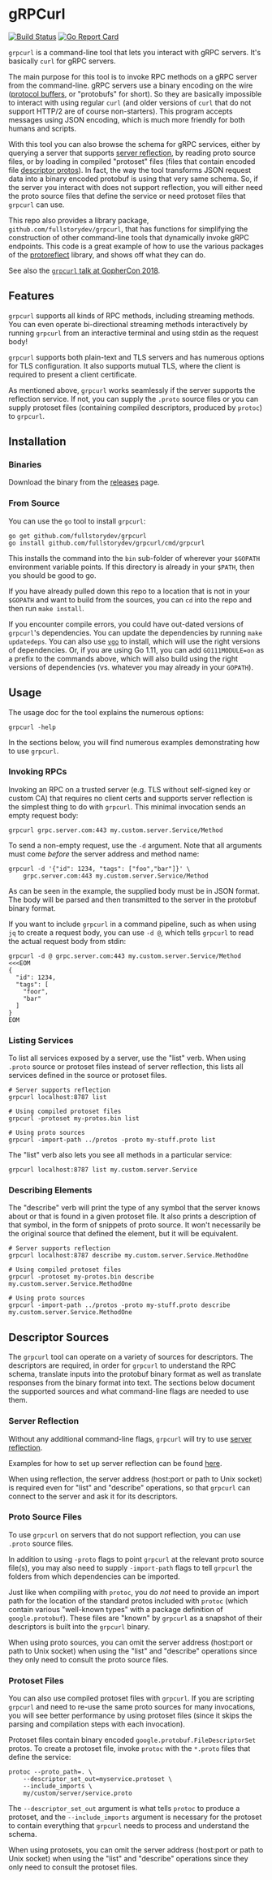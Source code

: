 # gRPCurl
[![Build Status](https://travis-ci.org/fullstorydev/grpcurl.svg?branch=master)](https://travis-ci.org/fullstorydev/grpcurl/branches)
[![Go Report Card](https://goreportcard.com/badge/github.com/fullstorydev/grpcurl)](https://goreportcard.com/report/github.com/fullstorydev/grpcurl)

`grpcurl` is a command-line tool that lets you interact with gRPC servers. It's
basically `curl` for gRPC servers.

The main purpose for this tool is to invoke RPC methods on a gRPC server from the
command-line. gRPC servers use a binary encoding on the wire
([protocol buffers](https://developers.google.com/protocol-buffers/), or "protobufs"
for short). So they are basically impossible to interact with using regular `curl`
(and older versions of `curl` that do not support HTTP/2 are of course non-starters).
This program accepts messages using JSON encoding, which is much more friendly for both
humans and scripts.

With this tool you can also browse the schema for gRPC services, either by querying
a server that supports [server reflection](https://github.com/grpc/grpc/blob/master/src/proto/grpc/reflection/v1alpha/reflection.proto),
by reading proto source files, or by loading in compiled "protoset" files (files that contain
encoded file [descriptor protos](https://github.com/google/protobuf/blob/master/src/google/protobuf/descriptor.proto)).
In fact, the way the tool transforms JSON request data into a binary encoded protobuf
is using that very same schema. So, if the server you interact with does not support
reflection, you will either need the proto source files that define the service or need
protoset files that `grpcurl` can use.

This repo also provides a library package, `github.com/fullstorydev/grpcurl`, that has
functions for simplifying the construction of other command-line tools that dynamically
invoke gRPC endpoints. This code is a great example of how to use the various packages of
the [protoreflect](https://godoc.org/github.com/jhump/protoreflect) library, and shows
off what they can do.

See also the [`grpcurl` talk at GopherCon 2018](https://www.youtube.com/watch?v=dDr-8kbMnaw).

## Features
`grpcurl` supports all kinds of RPC methods, including streaming methods. You can even
operate bi-directional streaming methods interactively by running `grpcurl` from an
interactive terminal and using stdin as the request body!

`grpcurl` supports both plain-text and TLS servers and has numerous options for TLS
configuration. It also supports mutual TLS, where the client is required to present a
client certificate.

As mentioned above, `grpcurl` works seamlessly if the server supports the reflection
service. If not, you can supply the `.proto` source files or you can supply protoset
files (containing compiled descriptors, produced by `protoc`) to `grpcurl`.

## Installation

### Binaries

Download the binary from the [releases](https://github.com/fullstorydev/grpcurl/releases) page.

### From Source
You can use the `go` tool to install `grpcurl`:
```shell
go get github.com/fullstorydev/grpcurl
go install github.com/fullstorydev/grpcurl/cmd/grpcurl
```

This installs the command into the `bin` sub-folder of wherever your `$GOPATH`
environment variable points. If this directory is already in your `$PATH`, then
you should be good to go.

If you have already pulled down this repo to a location that is not in your
`$GOPATH` and want to build from the sources, you can `cd` into the repo and then
run `make install`.

If you encounter compile errors, you could have out-dated versions of `grpcurl`'s
dependencies. You can update the dependencies by running `make updatedeps`. You can
also use [`vgo`](https://github.com/golang/vgo) to install, which will use the right
versions of dependencies. Or, if you are using Go 1.11, you can add `GO111MODULE=on`
as a prefix to the commands above, which will also build using the right versions of
dependencies (vs. whatever you may already in your `GOPATH`).

## Usage
The usage doc for the tool explains the numerous options:
```shell
grpcurl -help
```

In the sections below, you will find numerous examples demonstrating how to use
`grpcurl`.

### Invoking RPCs
Invoking an RPC on a trusted server (e.g. TLS without self-signed key or custom CA)
that requires no client certs and supports server reflection is the simplest thing to
do with `grpcurl`. This minimal invocation sends an empty request body:
```shell
grpcurl grpc.server.com:443 my.custom.server.Service/Method
```

To send a non-empty request, use the `-d` argument. Note that all arguments must come
*before* the server address and method name:
```shell
grpcurl -d '{"id": 1234, "tags": ["foo","bar"]}' \
    grpc.server.com:443 my.custom.server.Service/Method
```

As can be seen in the example, the supplied body must be in JSON format. The body will
be parsed and then transmitted to the server in the protobuf binary format.

If you want to include `grpcurl` in a command pipeline, such as when using `jq` to
create a request body, you can use `-d @`, which tells `grpcurl` to read the actual
request body from stdin:
```shell
grpcurl -d @ grpc.server.com:443 my.custom.server.Service/Method <<<EOM
{
  "id": 1234,
  "tags": [
    "foor",
    "bar"
  ]
}
EOM
```

### Listing Services
To list all services exposed by a server, use the "list" verb. When using `.proto` source
or protoset files instead of server reflection, this lists all services defined in the
source or protoset files.
```shell
# Server supports reflection
grpcurl localhost:8787 list

# Using compiled protoset files
grpcurl -protoset my-protos.bin list

# Using proto sources
grpcurl -import-path ../protos -proto my-stuff.proto list
```

The "list" verb also lets you see all methods in a particular service:
```shell
grpcurl localhost:8787 list my.custom.server.Service
```

### Describing Elements
The "describe" verb will print the type of any symbol that the server knows about
or that is found in a given protoset file. It also prints a description of that
symbol, in the form of snippets of proto source. It won't necessarily be the
original source that defined the element, but it will be equivalent.

```shell
# Server supports reflection
grpcurl localhost:8787 describe my.custom.server.Service.MethodOne

# Using compiled protoset files
grpcurl -protoset my-protos.bin describe my.custom.server.Service.MethodOne

# Using proto sources
grpcurl -import-path ../protos -proto my-stuff.proto describe my.custom.server.Service.MethodOne
```

## Descriptor Sources
The `grpcurl` tool can operate on a variety of sources for descriptors. The descriptors
are required, in order for `grpcurl` to understand the RPC schema, translate inputs
into the protobuf binary format as well as translate responses from the binary format
into text. The sections below document the supported sources and what command-line flags
are needed to use them.

### Server Reflection

Without any additional command-line flags, `grpcurl` will try to use [server reflection](https://github.com/grpc/grpc/blob/master/src/proto/grpc/reflection/v1alpha/reflection.proto).

Examples for how to set up server reflection can be found [here](https://github.com/grpc/grpc/blob/master/doc/server-reflection.md#known-implementations).

When using reflection, the server address (host:port or path to Unix socket) is required
even for "list" and "describe" operations, so that `grpcurl` can connect to the server
and ask it for its descriptors.

### Proto Source Files
To use `grpcurl` on servers that do not support reflection, you can use `.proto` source
files.

In addition to using `-proto` flags to point `grpcurl` at the relevant proto source file(s),
you may also need to supply `-import-path` flags to tell `grpcurl` the folders from which
dependencies can be imported.

Just like when compiling with `protoc`, you do *not* need to provide an import path for the
location of the standard protos included with `protoc` (which contain various "well-known
types" with a package definition of `google.protobuf`). These files are "known" by `grpcurl`
as a snapshot of their descriptors is built into the `grpcurl` binary.

When using proto sources, you can omit the server address (host:port or path to Unix socket)
when using the "list" and "describe" operations since they only need to consult the proto
source files.

### Protoset Files
You can also use compiled protoset files with `grpcurl`. If you are scripting `grpcurl` and
need to re-use the same proto sources for many invocations, you will see better performance
by using protoset files (since it skips the parsing and compilation steps with each
invocation).

Protoset files contain binary encoded `google.protobuf.FileDescriptorSet` protos. To create
a protoset file, invoke `protoc` with the `*.proto` files that define the service:
```shell
protoc --proto_path=. \
    --descriptor_set_out=myservice.protoset \
    --include_imports \
    my/custom/server/service.proto
```

The `--descriptor_set_out` argument is what tells `protoc` to produce a protoset,
and the `--include_imports` argument is necessary for the protoset to contain
everything that `grpcurl` needs to process and understand the schema.

When using protosets, you can omit the server address (host:port or path to Unix socket)
when using the "list" and "describe" operations since they only need to consult the
protoset files.

